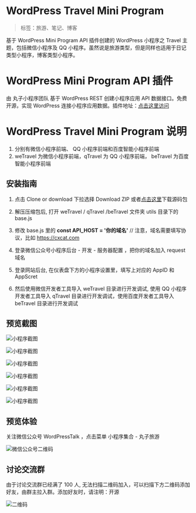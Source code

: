 # WordPress Travel Mini Program

> 标签：旅游、笔记、博客

基于 WordPress Mini Program API 插件创建的 WordPress 小程序之 Travel 主题，包括微信小程序及 QQ 小程序。虽然说是旅游类型，但是同样也适用于日记类型小程序，博客类型小程序。

# WordPress Mini Program API 插件

由 丸子小程序团队 基于 WordPress REST 创建小程序应用 API 数据接口。免费开源，实现 WordPress 连接小程序应用数据。插件地址：[点击这里访问](https://github.com/dchijack/wp-mini-program)

# WordPress Travel Mini Program 说明

1. 分别有微信小程序前端、 QQ 小程序前端和百度智能小程序前端
2. weTravel 为微信小程序前端，qTravel 为 QQ 小程序前端， beTravel 为百度智能小程序前端

## 安装指南

1. 点击 Clone or download 下拉选择 Download ZIP 或者[点击这里](https://github.com/dchijack/Travel-Mini-Program/releases)下载源码包

2. 解压压缩包后, 打开 weTravel / qTravel /beTravel 文件夹 utils 目录下的 base.js

3. 修改 base.js 里的 **const API_HOST = '你的域名'**  // 注意，域名需要填写协议，比如 https://cxcat.com

4. 登录微信公众号小程序后台 - 开发 - 服务器配置 ，把你的域名加入 request 域名

5. 登录网站后台, 在仪表盘下方的小程序设置里，填写上对应的 AppID 和 AppScret

6. 然后使用微信开发者工具导入 weTravel 目录进行开发调试, 使用 QQ 小程序开发者工具导入 qTravel 目录进行开发调试，使用百度开发者工具导入 beTravel 目录进行开发调试

## 预览截图

![小程序截图](https://github.com/dchijack/Travel-Mini-Program/blob/master/screenshot/20190722154321.jpg)

![小程序截图](https://github.com/dchijack/Travel-Mini-Program/blob/master/screenshot/20190722154328.jpg)

![小程序截图](https://github.com/dchijack/Travel-Mini-Program/blob/master/screenshot/20190722154336.jpg)

![小程序截图](https://github.com/dchijack/Travel-Mini-Program/blob/master/screenshot/20190722154402.jpg)

![小程序截图](https://github.com/dchijack/Travel-Mini-Program/blob/master/screenshot/20190722154355.jpg)

![小程序截图](https://github.com/dchijack/Travel-Mini-Program/blob/master/screenshot/20190722154348.jpg)

## 预览体验

关注微信公众号 WordPressTalk ，点击菜单  小程序集合 - 丸子旅游

![微信公众号二维码](https://github.com/dchijack/WP-REST-API/blob/master/qrcode.jpg)

## 讨论交流群

由于讨论交流群已经满了 100 人, 无法扫描二维码加入，可以扫描下方二维码添加好友，由群主拉入群。添加好友时，请注明：开源

![二维码](https://github.com/dchijack/Travel-Mini-Program/blob/master/screenshot/20190723104521.jpg)